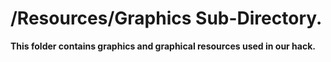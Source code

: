 # /Resources/Graphics Sub-Directory.

**This folder contains graphics and graphical resources used in our hack.**
